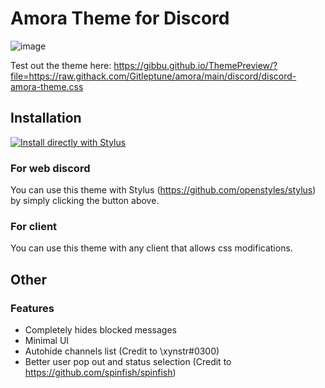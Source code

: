 # Amora Theme for Discord

![image](https://user-images.githubusercontent.com/76597257/118355012-7c3be300-b576-11eb-86a4-1154793d5b1b.png)

Test out the theme here: https://gibbu.github.io/ThemePreview/?file=https://raw.githack.com/Gitleptune/amora/main/discord/discord-amora-theme.css

## Installation

[![Install directly with Stylus](https://img.shields.io/badge/Install%20directly%20with-Stylus-00adad.svg)](https://raw.githubusercontent.com/Gitleptune/amora/main/discord/discord-amora-theme.user.css)

### For web discord

You can use this theme with Stylus (https://github.com/openstyles/stylus) by simply clicking the button above.

### For client

You can use this theme with any client that allows css modifications.

## Other

### Features

- Completely hides blocked messages
- Minimal UI
- Autohide channels list (Credit to \xynstr#0300)
- Better user pop out and status selection (Credit to https://github.com/spinfish/spinfish)
